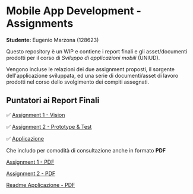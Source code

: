 # Mobile App Development - Assignments

**Studente:** Eugenio Marzona (128623)

Questo repository è un WIP e contiene i report finali e gli asset/documenti prodotti per il corso di _Sviluppo di applicazioni mobili_ (UNIUD).

Vengono incluse le relazioni dei due assignment proposti, il sorgente dell'applicazione sviluppata, ed una serie di documenti/asset di lavoro prodotti nel corso dello svolgimento dei compiti assegnati.

## Puntatori ai Report Finali

✅ [Assignment 1 - Vision](./assignment_1/relazione.md)

✅ [Assignment 2 - Prototype & Test](./assignment_2/relazione.md)

✅ [Applicazione](https://github.com/gemini64/MedsReminder)

Che includo per comodità di consultazione anche in formato **PDF**

[Assignment 1 - PDF](./assignment_1/relazione.pdf)

[Assignment 2 - PDF](./assignment_2/relazione.pdf)

[Readme Applicazione - PDF](https://github.com/gemini64/MedsReminder/blob/master/README.pdf)
